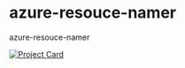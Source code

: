 # azure-resouce-namer
azure-resouce-namer

[![Project Card](https://project-card-app.herokuapp.com/project_card/SurendraRedd/azure-resouce-namer)](https://github.com/SurendraRedd/azure-resouce-namer)